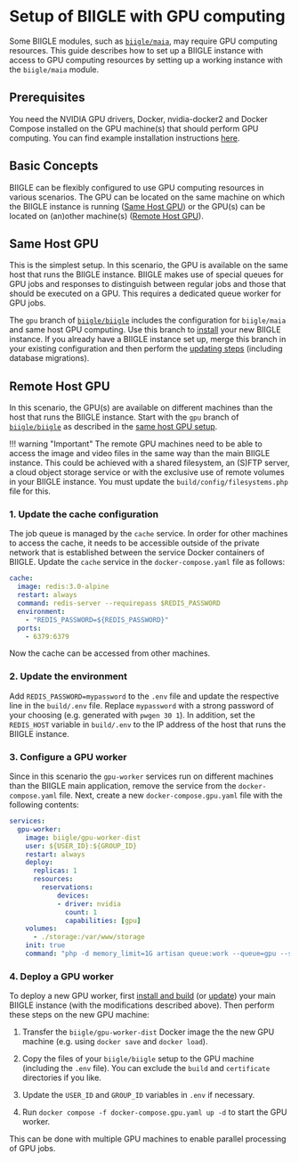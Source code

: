 # Setup of BIIGLE with GPU computing

Some BIIGLE modules, such as [`biigle/maia`](https://github.com/biigle/maia), may require GPU computing resources. This guide describes how to set up a BIIGLE instance with access to GPU computing resources by setting up a working instance with the `biigle/maia` module.

## Prerequisites

You need the NVIDIA GPU drivers, Docker, nvidia-docker2 and Docker Compose installed on the GPU machine(s) that should perform GPU computing. You can find example installation instructions [here](/appendix/gpu-setup).

## Basic Concepts

BIIGLE can be flexibly configured to use GPU computing resources in various scenarios. The GPU can be located on the same machine on which the BIIGLE instance is running ([Same Host GPU](#same-host-gpu)) or the GPU(s) can be located on (an)other machine(s) ([Remote Host GPU](#remote-host-gpu)).

## Same Host GPU

This is the simplest setup. In this scenario, the GPU is available on the same host that runs the BIIGLE instance. BIIGLE makes use of special queues for GPU jobs and responses to distinguish between regular jobs and those that should be executed on a GPU. This requires a dedicated queue worker for GPU jobs.

The `gpu` branch of [`biigle/biigle`](https://github.com/biigle/biigle/tree/gpu) includes the configuration for `biigle/maia` and same host GPU computing. Use this branch to [install](/installation#installation) your new BIIGLE instance. If you already have a BIIGLE instance set up, merge this branch in your existing configuration and then perform the [updating steps](/maintenance#updating) (including database migrations).

## Remote Host GPU

In this scenario, the GPU(s) are available on different machines than the host that runs the BIIGLE instance. Start with the `gpu` branch of [`biigle/biigle`](https://github.com/biigle/biigle/tree/gpu) as described in the [same host GPU setup](#same-host-gpu).

!!! warning "Important"
    The remote GPU machines need to be able to access the image and video files in the same way than the main BIIGLE instance. This could be achieved with a shared filesystem, an (S)FTP server, a cloud object storage service or with the exclusive use of remote volumes in your BIIGLE instance. You must update the `build/config/filesystems.php` file for this.

### 1. Update the cache configuration

The job queue is managed by the `cache` service. In order for other machines to access the cache, it needs to be accessible outside of the private network that is established between the service Docker containers of BIIGLE. Update the `cache` service in the `docker-compose.yaml` file as follows:

```yml
cache:
  image: redis:3.0-alpine
  restart: always
  command: redis-server --requirepass $REDIS_PASSWORD
  environment:
    - "REDIS_PASSWORD=${REDIS_PASSWORD}"
  ports:
    - 6379:6379
```

Now the cache can be accessed from other machines.

### 2. Update the environment

Add `REDIS_PASSWORD=mypassword` to the `.env` file and update the respective line in the `build/.env` file. Replace `mypassword` with a strong password of your choosing (e.g. generated with `pwgen 30 1`). In addition, set the `REDIS_HOST` variable in `build/.env` to the IP address of the host that runs the BIIGLE instance.

### 3. Configure a GPU worker

Since in this scenario the `gpu-worker` services run on different machines than the BIIGLE main application, remove the service from the `docker-compose.yaml` file. Next, create a new `docker-compose.gpu.yaml` file with the following contents:

```yml
services:
  gpu-worker:
    image: biigle/gpu-worker-dist
    user: ${USER_ID}:${GROUP_ID}
    restart: always
    deploy:
      replicas: 1
      resources:
        reservations:
            devices:
            - driver: nvidia
              count: 1
              capabilities: [gpu]
    volumes:
      - ./storage:/var/www/storage
    init: true
    command: "php -d memory_limit=1G artisan queue:work --queue=gpu --sleep=5 --tries=1 --timeout=0"
```

### 4. Deploy a GPU worker

To deploy a new GPU worker, first [install and build](/installation#installation) (or [update](/maintenance#updating)) your main BIIGLE instance (with the modifications described above). Then perform these steps on the new GPU machine:

1. Transfer the `biigle/gpu-worker-dist` Docker image the the new GPU machine (e.g. using `docker save` and `docker load`).

2. Copy the files of your `biigle/biigle` setup to the GPU machine (including the `.env` file). You can exclude the `build` and `certificate` directories if you like.

3. Update the `USER_ID` and `GROUP_ID` variables in `.env` if necessary.

4. Run `docker compose -f docker-compose.gpu.yaml up -d` to start the GPU worker.

This can be done with multiple GPU machines to enable parallel processing of GPU jobs.
